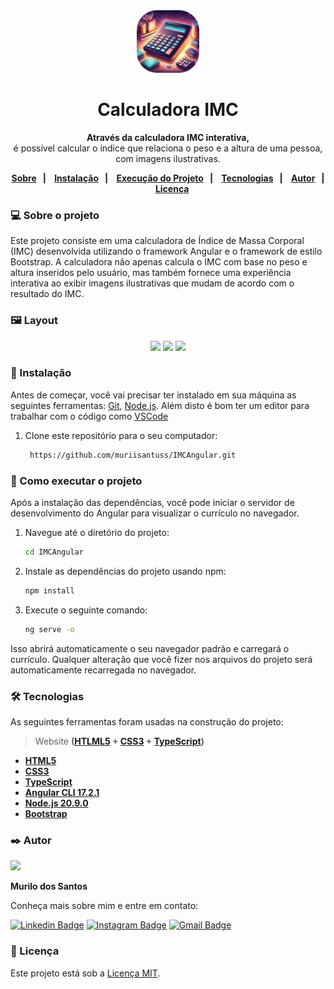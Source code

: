 <div align="center">
  <div>
      <img style="width:100px; border-radius: 0.5rem;" src="./src/favicon.ico" alt="cvGift">
  </div>
  <h1>Calculadora IMC</h1>
  <p>
  <strong>Através da calculadora IMC interativa,</strong>
  <br>
    é possível calcular o índice que relaciona o peso e a altura de uma pessoa, com imagens ilustrativas. </p>
</div>

<p align="center">
  
  <strong>
  <a href="#-sobre-o-projeto">Sobre</a>&nbsp;&nbsp;&nbsp;|&nbsp;&nbsp;&nbsp;
  <a href="#-instalação">Instalação</a>&nbsp;&nbsp;&nbsp;|&nbsp;&nbsp;&nbsp;
  <a href="#-como-executar-o-projeto">Execução do Projeto</a>&nbsp;&nbsp;&nbsp;|&nbsp;&nbsp;&nbsp;
  <a href="#-tecnologias">Tecnologias</a>&nbsp;&nbsp;&nbsp;|&nbsp;&nbsp;&nbsp;
  <a href="#-autor">Autor</a>&nbsp;&nbsp;&nbsp;|&nbsp;&nbsp;&nbsp;
  <a href="#-licença">Licença</a>
    </strong>
</p>

### 💻 Sobre o projeto

Este projeto consiste em uma calculadora de Índice de Massa Corporal (IMC) desenvolvida utilizando o framework Angular 
e o framework de estilo Bootstrap. A calculadora não apenas calcula o IMC com base no peso e altura inseridos pelo usuário,
mas também fornece uma experiência interativa ao exibir imagens ilustrativas que mudam de acordo com o resultado do IMC.

### 🖼️ Layout

<p align="center">
<img src="https://github.com/muriisantuss/CalculatorBootstrap/assets/151096774/5af7d867-1cf4-47bd-a8bc-14ce5c2d08fb" min-width="100px" max-width="300px" width="250px"/>
<img src="https://github.com/muriisantuss/CalculatorBootstrap/assets/151096774/43bba458-c93a-455d-ad94-b96de02d61d4" min-width="100px" max-width="300px" width="250px"/>
<img src="https://github.com/muriisantuss/CalculatorBootstrap/assets/151096774/72554163-6034-45bc-a8d9-30e5b294919a" min-width="100px" max-width="300px" width="250px"/>
</p>

### 🔧 Instalação

Antes de começar, você vai precisar ter instalado em sua máquina as seguintes ferramentas:
[Git](https://git-scm.com), [Node.js](https://nodejs.org/en/).
Além disto é bom ter um editor para trabalhar com o código como [VSCode](https://code.visualstudio.com/)

1. Clone este repositório para o seu computador:
   
   ```bash
    https://github.com/muriisantuss/IMCAngular.git
   ```

### 🎲 Como executar o projeto

Após a instalação das dependências, você pode iniciar o servidor de desenvolvimento do Angular para visualizar o currículo no navegador.

1. Navegue até o diretório do projeto:
   ```bash
   cd IMCAngular
   ```
2. Instale as dependências do projeto usando npm:

   ```bash
   npm install
   ```

3. Execute o seguinte comando:
   ```bash
   ng serve -o
   ```

Isso abrirá automaticamente o seu navegador padrão e carregará o currículo. Qualquer alteração que você fizer nos arquivos do projeto será automaticamente recarregada no navegador.

### 🛠 Tecnologias

As seguintes ferramentas foram usadas na construção do projeto:
 > Website **([HTLML5](https://html.com/) + [CSS3](https://w3.org/Style/CSS/Overview.en.html) + [TypeScript](https://www.typescriptlang.org/))**

- **[HTML5](https://html.com/)**
- **[CSS3](https://w3.org/Style/CSS/Overview.en.html)**
- **[TypeScript](https://www.typescriptlang.org/)**
- **[Angular CLI 17.2.1](https://angular.io/)**
- **[Node.js 20.9.0](https://nodejs.org/en)**
- **[Bootstrap](https://ng-bootstrap.github.io/#/home)**

### ✒️ Autor

<div style="overflow: hidden;">
  <a  href="https://github.com/muriisantuss">
    <img src="https://avatars.githubusercontent.com/u/151096774?s=400&u=96947794658090cecc9096c64b632e53dc5f63ee&v=4" width="130px"/>
</a> 
    <br />

**Murilo dos Santos**

Conheça mais sobre mim e entre em contato:

[![Linkedin Badge](https://img.shields.io/badge/Muriii-0077B5?style=for-the-badge&logo=linkedin&logoColor=whit)](https://www.linkedin.com/in/muriii/)
[![Instagram Badge](https://img.shields.io/badge/@Santuuss_-E4405F?style=for-the-badge&logo=instagram&logoColor=white)](https://www.instagram.com/santuuss_/) 
[![Gmail Badge](https://img.shields.io/badge/Gmail-D14836?style=for-the-badge&logo=gmail&logoColor=white)](mailto:muriisantuss@gmail.com)

### 📄 Licença

Este projeto está sob a [Licença MIT](https://opensource.org/licenses/MIT).
